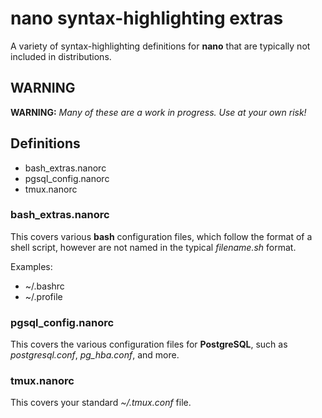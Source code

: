 # nano syntax-highlighting extras #
A variety of syntax-highlighting definitions for **nano** that are typically not included in distributions.

## WARNING ##

**WARNING:** _Many of these are a work in progress. Use at your own risk!_

## Definitions ##
- bash_extras.nanorc
- pgsql_config.nanorc
- tmux.nanorc

### bash_extras.nanorc ###
This covers various **bash** configuration files, which follow the format of a shell script, however
are not named in the typical _filename.sh_ format.

Examples:
- ~/.bashrc
- ~/.profile

### pgsql_config.nanorc ###
This covers the various configuration files for **PostgreSQL**, such as _postgresql.conf_, _pg_hba.conf_, and more.

### tmux.nanorc ###
This covers your standard _~/.tmux.conf_ file.
